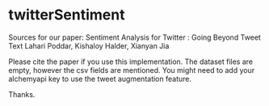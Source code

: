 # twitterSentiment

Sources for our paper:
Sentiment Analysis for Twitter : Going Beyond Tweet Text
Lahari Poddar, Kishaloy Halder, Xianyan Jia

Please cite the paper if you use this implementation. The dataset files are empty, however the csv fields are mentioned. You might need to add your alchemyapi key to use the tweet augmentation feature.

Thanks.